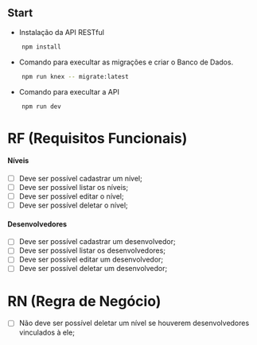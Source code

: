 ## Start

- Instalação da API RESTful

```bash
    npm install
```

- Comando para execultar as migrações e criar o Banco de Dados.

```bash
    npm run knex -- migrate:latest
```

- Comando para execultar a API

```bash
    npm run dev
```

# RF (Requisitos Funcionais)

#### Níveis

- [ ] Deve ser possível cadastrar um nível;
- [ ] Deve ser possível listar os níveis;
- [ ] Deve ser possível editar o nível;
- [ ] Deve ser possível deletar o nível;

#### Desenvolvedores

- [ ] Deve ser possível cadastrar um desenvolvedor;
- [ ] Deve ser possível listar os desenvolvedores;
- [ ] Deve ser possível editar um desenvolvedor;
- [ ] Deve ser possível deletar um desenvolvedor;

# RN (Regra de Negócio)

- [ ] Não deve ser possível deletar um nível se houverem desenvolvedores vinculados à ele;
